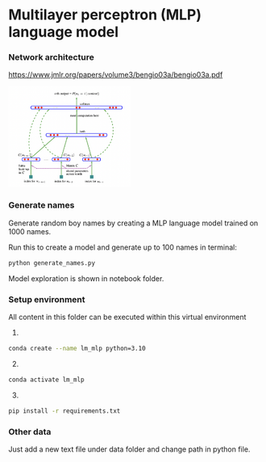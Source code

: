 # Multilayer perceptron (MLP) language model

### Network architecture

https://www.jmlr.org/papers/volume3/bengio03a/bengio03a.pdf

<img src="assets/network.png"  alt="Neural Network Architecture" height="200">

### Generate names

Generate random boy names by creating a MLP language model trained on 1000 names.

Run this to create a model and generate up to 100 names in terminal:

```bash
python generate_names.py
```

Model exploration is shown in notebook folder.

### Setup environment

All content in this folder can be executed within this virtual environment

1.
```bash
conda create --name lm_mlp python=3.10
```
2.
```bash
conda activate lm_mlp
```
3.
```bash
pip install -r requirements.txt
```

### Other data

Just add a new text file under data folder and change path in python file.
